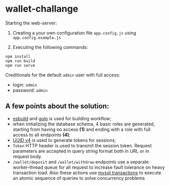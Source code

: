 # wallet-challange

Starting the web-server:

1. Creating a your own configuration file `app.config.js` using `app.config.example.js`

2. Executing the following commands:
```
npm install
npm run build
npm run serve
```

Creditionals for the default `admin` user with full access:
* login: `admin`
* password: `admin`

## A few points about the solution:
* [esbuild](https://esbuild.github.io) and [gulp](https://gulpjs.com) is used for building workflow;
* when initializing the database schema, 4 basic roles are generated, starting from having no access **(1)** and ending with a role with full access to all endpoints **(4)**;
* [UUID v4](https://www.rfc-editor.org/rfc/rfc4122.html) is used to generate tokens for sessions;
* `Token` HTTP header is used to transmit the session token. Request parameters are accepted in query string format both in URL or in request body.
* `/wallet/deposit` and `/wallet/withdraw` endpoints use a separate worker-thread queue for all request to increase fault tolerance on heavy transaction load. Also these actions use [mysql transactions](https://dev.mysql.com/doc/refman/8.0/en/commit.html) to execute an atomic sequence of queries to solve concurrency problems
